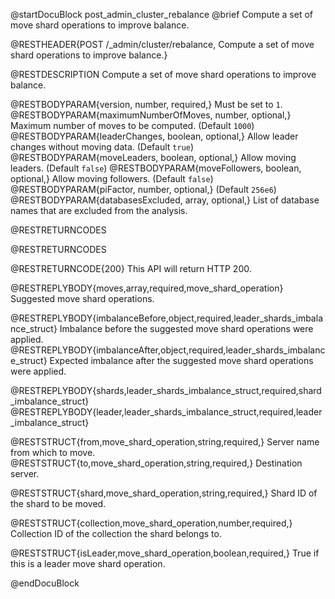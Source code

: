
@startDocuBlock post_admin_cluster_rebalance
@brief Compute a set of move shard operations to improve balance.

@RESTHEADER{POST /_admin/cluster/rebalance, Compute a set of move shard operations to improve balance.}

@RESTDESCRIPTION
Compute a set of move shard operations to improve balance.

@RESTBODYPARAM{version, number, required,}
Must be set to `1`.
@RESTBODYPARAM{maximumNumberOfMoves, number, optional,}
Maximum number of moves to be computed. (Default `1000`)
@RESTBODYPARAM{leaderChanges, boolean, optional,}
Allow leader changes without moving data. (Default `true`)
@RESTBODYPARAM{moveLeaders, boolean, optional,}
Allow moving leaders. (Default `false`)
@RESTBODYPARAM{moveFollowers, boolean, optional,}
Allow moving followers. (Default `false`)
@RESTBODYPARAM{piFactor, number, optional,}
(Default `256e6`)
@RESTBODYPARAM{databasesExcluded, array, optional,}
List of database names that are excluded from the analysis.

@RESTRETURNCODES

@RESTRETURNCODES

@RESTRETURNCODE{200}
This API will return HTTP 200.

@RESTREPLYBODY{moves,array,required,move_shard_operation}
Suggested move shard operations.

@RESTREPLYBODY{imbalanceBefore,object,required,leader_shards_imbalance_struct}
Imbalance before the suggested move shard operations were applied.
@RESTREPLYBODY{imbalanceAfter,object,required,leader_shards_imbalance_struct}
Expected imbalance after the suggested move shard operations were applied.

@RESTREPLYBODY{shards,leader_shards_imbalance_struct,required,shard_imbalance_struct}
@RESTREPLYBODY{leader,leader_shards_imbalance_struct,required,leader_imbalance_struct}

@RESTSTRUCT{from,move_shard_operation,string,required,}
Server name from which to move.
@RESTSTRUCT{to,move_shard_operation,string,required,}
Destination server.

@RESTSTRUCT{shard,move_shard_operation,string,required,}
Shard ID of the shard to be moved.

@RESTSTRUCT{collection,move_shard_operation,number,required,}
Collection ID of the collection the shard belongs to.

@RESTSTRUCT{isLeader,move_shard_operation,boolean,required,}
True if this is a leader move shard operation.

@endDocuBlock
